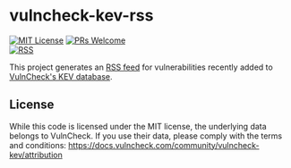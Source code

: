 # vulncheck-kev-rss

[![MIT License](http://img.shields.io/badge/license-MIT-blue.svg?style=flat-square)](https://github.com/jakewarren/vulncheck-kev-rss/blob/master/LICENSE)
[![PRs Welcome](https://img.shields.io/badge/PRs-welcome-brightgreen.svg?style=shields)](http://makeapullrequest.com)   
[![RSS](https://img.shields.io/badge/rss-F88900?style=for-the-badge&logo=rss&logoColor=white)](https://jakewarren.github.io/vulncheck-kev-rss/rss.xml)   

This project generates an [RSS feed](https://jakewarren.github.io/vulncheck-kev-rss/rss.xml) for vulnerabilities recently added to [VulnCheck's KEV database](https://vulncheck.com/browse/kev). 

## License

While this code is licensed under the MIT license, the underlying data belongs to VulnCheck. If you use their data, please comply with the terms and conditions: https://docs.vulncheck.com/community/vulncheck-kev/attribution